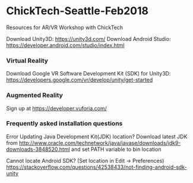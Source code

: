 # ChickTech-Seattle-Feb2018
Resources for AR/VR Workshop with ChickTech

Download Unity3D: https://unity3d.com/
Download Android Studio: https://developer.android.com/studio/index.html

### Virtual Reality 
Download Google VR Software Development Kit (SDK) for Unity3D: https://developers.google.com/vr/develop/unity/get-started

### Augmented Reality 
Sign up at https://developer.vuforia.com/



### Frequently asked installation questions

Error Updating Java Development Kit(JDK) location? 
Download latest JDK from http://www.oracle.com/technetwork/java/javase/downloads/jdk9-downloads-3848520.html and set PATH variable to bin location

Cannot locate Android SDK? (Set location in Edit -> Preferences)
https://stackoverflow.com/questions/42538433/not-finding-android-sdk-unity
